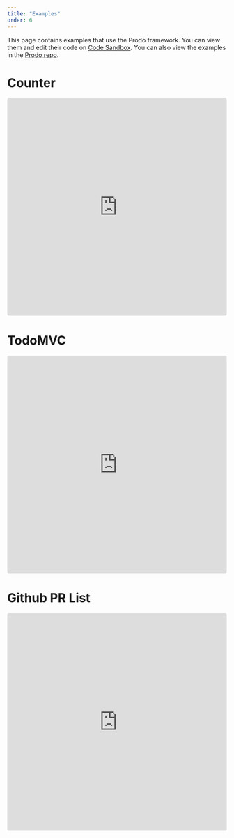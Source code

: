 ```yaml
---
title: "Examples"
order: 6
---
```


This page contains examples that use the Prodo framework. You can view them and
edit their code on [Code Sandbox](https://codesandbox.io). You can also view the
examples in the [Prodo repo](https://github.com/prodo-ai/prodo/tree/master/examples).

# Counter

<iframe src="https://codesandbox.io/embed/prodo-counter-ts-9n7tx?fontsize=14&module=%2Fsrc%2Fmodel.ts" title="Prodo Counter TS" allow="geolocation; microphone; camera; midi; vr; accelerometer; gyroscope; payment; ambient-light-sensor; encrypted-media; usb" style="width:100%; height:500px; border:0; border-radius: 4px; overflow:hidden;" sandbox="allow-modals allow-forms allow-popups allow-scripts allow-same-origin"></iframe>

# TodoMVC

<iframe src="https://codesandbox.io/embed/prodo-todomvc-wf4nv?fontsize=14&module=%2Fsrc%2Fmodel.ts" title="Prodo TodoMVC" allow="geolocation; microphone; camera; midi; vr; accelerometer; gyroscope; payment; ambient-light-sensor; encrypted-media; usb" style="width:100%; height:500px; border:0; border-radius: 4px; overflow:hidden;" sandbox="allow-modals allow-forms allow-popups allow-scripts allow-same-origin"></iframe>

# Github PR List

<iframe src="https://codesandbox.io/embed/github-pr-list-noxhw?fontsize=14&module=%2Fsrc%2Fmodel.ts" title="Github PR List" allow="geolocation; microphone; camera; midi; vr; accelerometer; gyroscope; payment; ambient-light-sensor; encrypted-media; usb" style="width:100%; height:500px; border:0; border-radius: 4px; overflow:hidden;" sandbox="allow-modals allow-forms allow-popups allow-scripts allow-same-origin"></iframe>
